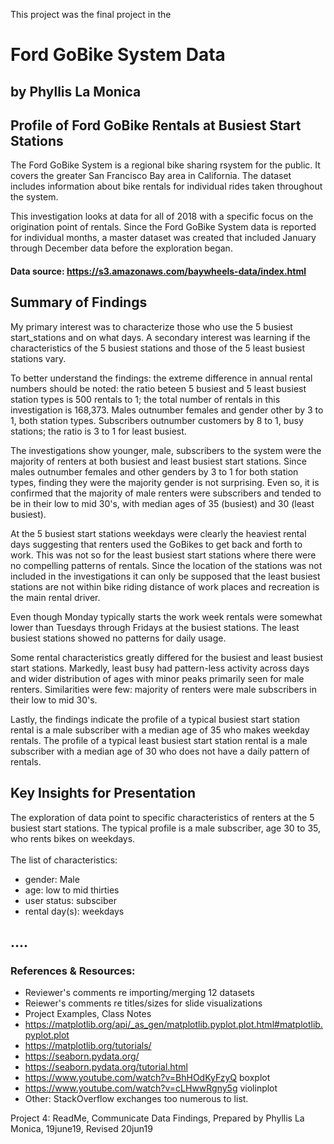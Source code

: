 This project was the final project in the


# Ford GoBike System Data
## by Phyllis La Monica

##  Profile of Ford GoBike Rentals at Busiest Start Stations


The Ford GoBike System is a regional bike sharing rsystem for the public. It covers the greater San Francisco Bay area in California. The dataset includes information about bike rentals for individual rides taken throughout the system. <br>


This investigation looks at data for all of 2018 with a specific focus on the origination point of rentals. Since the Ford GoBike System data is reported for individual months, a master dataset was created that included January through December data before the exploration began.

#### Data source: https://s3.amazonaws.com/baywheels-data/index.html


## Summary of Findings

My primary interest was to characterize those who use the 5 busiest start_stations and on what days. A secondary interest was learning if the characteristics of the 5 busiest stations and those of the 5 least busiest stations vary.
<p> To better understand the findings: the extreme difference in annual rental numbers should be noted: the ratio beteen 5 busiest and 5 least busiest station types is 500 rentals to 1; the total number of rentals in this investigation is 168,373. Males outnumber females and gender other by 3 to 1, both station types. Subscribers outnumber customers by 8 to 1, busy stations; the ratio is 3 to 1 for least busiest.
</p>
<p>
The investigations show younger, male, subscribers to the system were the majority of renters at both busiest and least busiest start stations. 
  Since males outnumber females and other genders by 3 to 1 for both station types, finding they were the majority gender is not surprising. Even so, it is confirmed that the majority of male renters were subscribers and tended to be in their low to mid 30's, with median ages of 35 (busiest) and 30 (least busiest).
</p>
<p>
At the 5 busiest start stations weekdays were clearly the heaviest rental days suggesting that renters used the GoBikes to get back and forth to work. This was not so
   for the least busiest start stations where there were no compelling patterns of rentals. Since the location of the stations was not included in the investigations it can only be supposed that the least busiest stations are not within bike riding distance of work places and recreation is the main rental driver.
</p>
<p>
Even though Monday typically starts the work week rentals were somewhat lower than Tuesdays through Fridays at the busiest stations. The least busiest stations showed no patterns for daily usage.
  </p>
  <p>
Some rental characteristics greatly differed for the busiest and least busiest start stations. Markedly, least busy had pattern-less activity across days and wider distribution of ages with minor peaks primarily seen for male renters. Similarities were few: majority of renters were male subscribers in their low to mid 30's.
 </p>
 <p>   
Lastly, the findings indicate the profile of a typical busiest start station rental is a
male subscriber with a median age of 35 who makes weekday rentals.
The profile of a typical least busiest start station rental is a male subscriber with a median age of 30 who does not have a daily pattern of rentals.
</p>

## Key Insights for Presentation

The exploration of data point to specific characteristics of renters at the 5 busiest start stations. The typical profile is a male subscriber, age 30 to 35, who rents bikes on weekdays. <br><br>The list of characteristics:
- gender: Male  
- age: low to mid thirties 
- user status: subsciber
- rental day(s): weekdays


## ....


### <b>References & Resources:</b>
- Reviewer's comments re importing/merging 12 datasets
- Reiewer's comments re titles/sizes for slide visualizations
- Project Examples, Class Notes
- https://matplotlib.org/api/_as_gen/matplotlib.pyplot.plot.html#matplotlib.pyplot.plot
- https://matplotlib.org/tutorials/
- https://seaborn.pydata.org/
- https://seaborn.pydata.org/tutorial.html
- https://www.youtube.com/watch?v=BhHOdKyFzyQ  boxplot   
- https://www.youtube.com/watch?v=cLHwwRgny5g  violinplot
- Other: StackOverflow exchanges too numerous to list.


Project 4: ReadMe, Communicate Data Findings,
Prepared by Phyllis La Monica, 19june19, Revised 20jun19

